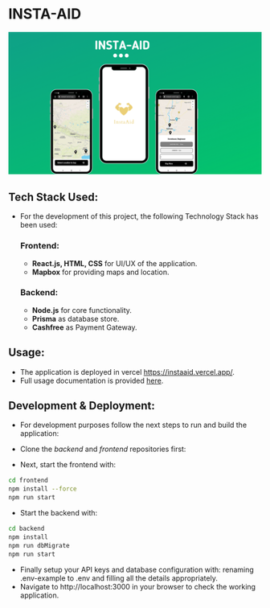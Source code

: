 # INSTA-AID

![Big Image](./assets/banner.png)


## Tech Stack Used:

* For the development of this project, the following Technology Stack has been used:

    ### Frontend:
    - **React.js, HTML, CSS** for UI/UX of the application.
    - **Mapbox** for providing maps and location. 

    ### Backend:
    - **Node.js** for core functionality.
    - **Prisma** as database store.
    - **Cashfree** as Payment Gateway.

## Usage:

* The application is deployed in vercel <a href="https://instaaid.vercel.app/">https://instaaid.vercel.app/</a>.
* Full usage documentation is provided <a href="">here</a>.

## Development & Deployment:

* For development purposes follow the next steps to run and build the application:
* Clone the *backend* and *frontend* repositories first:

* Next, start the frontend with:
```bash
cd frontend
npm install --force
npm run start
```
* Start the backend with:
```bash
cd backend
npm install
npm run dbMigrate
npm run start
```
* Finally setup your API keys and database configuration with: renaming .env-example to .env and filling all the details appropriately.
* Navigate to http://localhost:3000 in your browser to check the working application.
